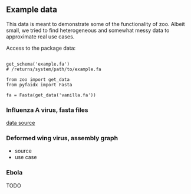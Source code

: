 ## Example data

This data is meant to demonstrate some of the functionality of zoo. Albeit small, we tried to find heterogeneous and somewhat messy data to approximate real use cases.

Access to the package data:

```

get_schema('example.fa')
# /returns/system/path/to/example.fa

from zoo import get_data
from pyfaidx import Fasta

fa = Fasta(get_data('vanilla.fa'))
```

### Influenza A virus, fasta files

[data source](ftp://ftp.ncbi.nih.gov/genomes/INFLUENZA/)

### Deformed wing virus, assembly graph 

- source
- use case

### Ebola

TODO

